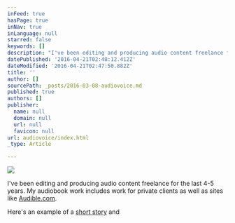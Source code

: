 ```yaml
---
inFeed: true
hasPage: true
inNav: true
inLanguage: null
starred: false
keywords: []
description: "I've been editing and producing audio content freelance for the last 4-5 years. My audiobook work includes work for private clients as well as sites like Audible.com."
datePublished: '2016-04-21T02:48:12.412Z'
dateModified: '2016-04-21T02:47:50.882Z'
title: ''
author: []
sourcePath: _posts/2016-03-08-audiovoice.md
published: true
authors: []
publisher:
  name: null
  domain: null
  url: null
  favicon: null
url: audiovoice/index.html
_type: Article

---
```

![](https://the-grid-user-content.s3-us-west-2.amazonaws.com/49b0f660-2753-47cc-bd5d-202bb2d90cfa.png)

I've been editing and producing audio content freelance for the last 4-5 years. My audiobook work includes work for private clients as well as sites like [Audible.com][0].

Here's an example of a [short story][1] and 

[0]: http://www.audible.com/search/ref=a_search_c4_1_1_1_srNarr?searchNarrator=Mark+Schenker&qid=1461206517&sr=1-1
[1]: https://soundcloud.com/mschenker/a-love-story